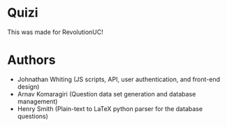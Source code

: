 # Quizi
This was made for RevolutionUC!

# Authors
- Johnathan Whiting (JS scripts, API, user authentication, and front-end design)
- Arnav Komaragiri (Question data set generation and database management)
- Henry Smith (Plain-text to LaTeX python parser for the database questions)
